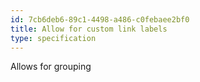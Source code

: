 ```yaml
---
id: 7cb6deb6-89c1-4498-a486-c0febaee2bf0
title: Allow for custom link labels
type: specification
---
```


Allows for grouping
